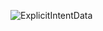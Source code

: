 ![ExplicitIntentData](https://github.com/user-attachments/assets/8d25f9b5-eebe-43c8-b31a-5ed95dbbc503)
